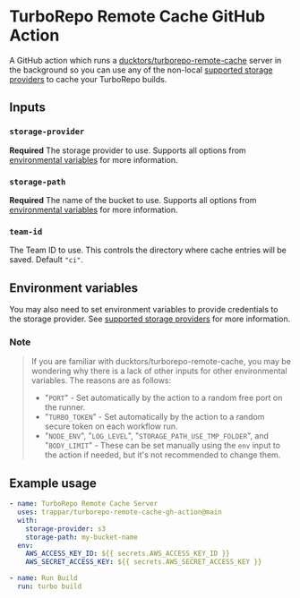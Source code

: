# TurboRepo Remote Cache GitHub Action

A GitHub action which runs a [ducktors/turborepo-remote-cache](https://github.com/ducktors/turborepo-remote-cache) server in the background so you can use any of the non-local [supported storage providers](https://ducktors.github.io/turborepo-remote-cache/supported-storage-providers.html) to cache your TurboRepo builds.

## Inputs

### `storage-provider`

**Required** The storage provider to use. Supports all options from [environmental variables](https://ducktors.github.io/turborepo-remote-cache/environment-variables.html) for more information.

### `storage-path`

**Required** The name of the bucket to use. Supports all options from [environmental variables](https://ducktors.github.io/turborepo-remote-cache/environment-variables.html) for more information.

### `team-id`

The Team ID to use. This controls the directory where cache entries will be saved. Default `"ci"`.

## Environment variables

You may also need to set environment variables to provide credentials to the storage provider. See [supported storage providers](https://ducktors.github.io/turborepo-remote-cache/supported-storage-providers.html) for more information.

### Note

> If you are familiar with ducktors/turborepo-remote-cache, you may be wondering why there is a lack of other inputs for other environmental variables. The reasons are as follows:
> * "`PORT`" - Set automatically by the action to a random free port on the runner.
> * "`TURBO_TOKEN`" - Set automatically by the action to a random secure token on each workflow run.
> * "`NODE_ENV`", "`LOG_LEVEL`", "`STORAGE_PATH_USE_TMP_FOLDER`", and "`BODY_LIMIT`" - These can be set manually using the `env` input to the action if needed, but it's not recommended to change them.

## Example usage

```yaml
- name: TurboRepo Remote Cache Server
  uses: trappar/turborepo-remote-cache-gh-action@main
  with:
    storage-provider: s3
    storage-path: my-bucket-name
  env:
    AWS_ACCESS_KEY_ID: ${{ secrets.AWS_ACCESS_KEY_ID }}
    AWS_SECRET_ACCESS_KEY: ${{ secrets.AWS_SECRET_ACCESS_KEY }}

- name: Run Build
  run: turbo build
```
